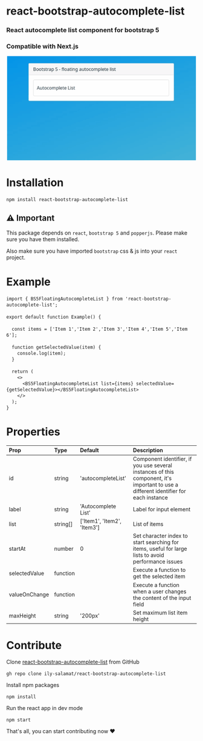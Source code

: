 # react-bootstrap-autocomplete-list

### React autocomplete list component for bootstrap 5
### Compatible with Next.js

<div align="center">
  <img src="https://raw.githubusercontent.com/ily-salamat/react-bootstrap-autocomplete-list/master/autocomplete-list.gif" alt="autocomplete list" title="autocomplete list" width="500">
</div>

# Installation
~~~
npm install react-bootstrap-autocomplete-list
~~~

## ⚠️ Important

This package depends on `react`, `bootstrap 5` and `popperjs`. Please make sure you have them installed.

Also make sure you have imported `bootstrap` css & js into your `react` project.

# Example

~~~
import { BS5FloatingAutocompleteList } from 'react-bootstrap-autocomplete-list';

export default function Example() {

  const items = ['Item 1','Item 2','Item 3','Item 4','Item 5','Item 6'];

  function getSelectedValue(item) {
    console.log(item);
  }

  return (
    <>
      <BS5FloatingAutocompleteList list={items} selectedValue={getSelectedValue}></BS5FloatingAutocompleteList>
    </>
  );
}
~~~

# Properties

|Prop|Type|Default|Description|
|:----|:----|:----|:----|
|id|string|'autocompleteList'|Component identifier, if you use several instances of this component, it's important to use a different identifier for each instance|
|label|string|'Autocomplete List'|Label for input element|
|list|string[]|['Item1', 'Item2', 'Item3']|List of items|
|startAt|number|0|Set character index to start searching for items, useful for large lists to avoid performance issues|
|selectedValue|function| |Execute a function to get the selected item|
|valueOnChange|function| |Execute a function when a user changes the content of the input field|
|maxHeight|string|'200px'|Set maximum list item height|

# Contribute

Clone [react-bootstrap-autocomplete-list](https://github.com/ily-salamat/react-bootstrap-autocomplete-list) from GitHub
~~~
gh repo clone ily-salamat/react-bootstrap-autocomplete-list
~~~

Install npm packages
~~~
npm install
~~~

Run the react app in dev mode
~~~
npm start
~~~

That's all, you can start contributing now ❤️